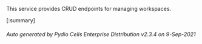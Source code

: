 






This service provides CRUD endpoints for managing workspaces.

[:summary]

###### Auto generated by Pydio Cells Enterprise Distribution v2.3.4 on 9-Sep-2021
